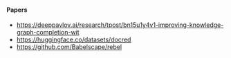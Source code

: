 
#### Papers
- https://deeppavlov.ai/research/tpost/bn15u1y4v1-improving-knowledge-graph-completion-wit
- https://huggingface.co/datasets/docred
- https://github.com/Babelscape/rebel
